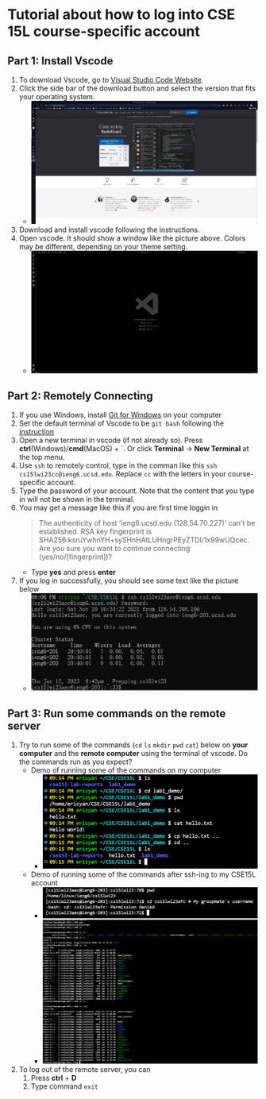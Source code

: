 # Tutorial about how to log into CSE 15L course-specific account

## Part 1: Install Vscode

1. To download Vscode, go to [Visual Studio Code Website](https://code.visualstudio.com/).
2. Click the side bar of the download button and select the version that fits your operating system.
   - ![website](Image/website.png)
3. Download and install vscode following the instructions.
4. Open vscode. It should show a window like the picture above. Colors may be different, depending on your theme setting.
    - ![newWindow](Image/newWindow.png)

## Part 2: Remotely Connecting

1. If you use Windows, install [Git for Windows](https://gitforwindows.org/) on your computer
2. Set the default terminal of Vscode to be `git bash` following the [instruction](https://stackoverflow.com/a/50527994)
3. Open a new terminal in vscode (if not already so). Press **ctrl**(Windows)/**cmd**(MacOS) + \`. Or click **Terminal** -> **New Terminal** at the top menu.
4. Use `ssh` to remotely control, type in the comman like this `ssh cs15lwi23cc@ieng6.ucsd.edu`. Replace `cc` with the letters in your course-specific account.
5. Type the password of your account. Note that the content that you type in will not be shown in the terminal.
6. You may get a message like this if you are first time loggin in
   > The authenticity of host 'ieng6.ucsd.edu (128.54.70.227)' can't be established. RSA key fingerprint is SHA256:ksruYwhnYH+sySHnHAtLUHngrPEyZTDl/1x99wUQcec. Are you sure you want to continue connecting (yes/no/[fingerprint])?
   - Type **yes** and press **enter**
7. If you log in successfully, you should see some text like the picture below
    - ![login](/Image/login.png)

## Part 3: Run some commands on the remote server

1. Try to run some of the commands (`cd` `ls` `mkdir` `pwd` `cat`) below on **your computer** and the **remote computer** using the terminal of vscode. Do the commands run as you expect?
    - Demo of running some of the commands on my computer
      - ![myDemo](Image/myDemo.png)
    - Demo of running some of the commands after ssh-ing to my CSE15L account
      - ![denied](Image/denied.png)
      - ![remoteDemo](Image/remoteDemo.png)
2. To log out of the remote server, you can
   1. Press **ctrl** + **D**
   2. Type command `exit`